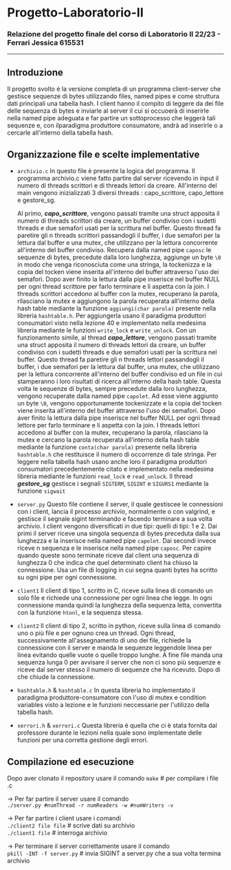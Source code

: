 # Progetto-Laboratorio-II
### Relazione del progetto finale del corso di Laboratorio II 22/23 - Ferrari Jessica 615531
--------------------------------------------------------------------------------------------
## Introduzione 
Il progetto svolto è la versione completa di un programma client-server che gestisce sequenze di bytes utilizzando files, named pipes e come struttura dati principali una tabella hash.
I client hanno il compito di leggere da dei file delle sequenza di bytes e inviarle al server il cui si occuoerà di inserirle nella named pipe adeguata e far partire un sottoprocesso che leggerà tali sequenze e, con ilparadigma produttore consumatore, andrà ad inserirle o a cercarle all'interno della tabella hash.


## Organizzazione file e scelte implementative

- `archivio.c`
    In questo file è presente la logica del programma.
    Il programma archivio.c viene fatto partire dal server ricevendo in input il numero di threads scrittori e di threads lettori da creare. All'interno del main vengono inizializzati 3 diversi threads : capo_scrittore, capo_lettore e gestore_sg.


  Al primo, ***capo_scrittore***, vengono passati tramite una struct apposita il numero di threads scrittori da creare, un buffer condiviso con i sudetti threads e due semafori usati per la scrittura nel buffer. Questo thread fa paretire gli n threads scrittori passandogli il buffer, i due semafori per la lettura dal buffer e una mutex, che utilizzano per la lettura concorrente all'interno del buffer condiviso.
Recupera dalla named pipe `caposc` le sequenze di bytes, precedute dalla loro lunghezza, aggiunge un byte `\0` in modo che venga riconosciuta come una stringa, la tockenizza e la copia del tocken viene inserita all'interno del buffer attraverso l'uso dei semafori.
Dopo aver finito la lettura dalla pipe inserisce nel buffer NULL per ogni thread scrittore per farlo terminare e li aspetta con la join. 
I threads scrittori accedono al buffer con la mutex, recuperano la parola, rilasciano la mutex e aggiungono la parola recuperata all'interno della hash table mediante la funzione `aggiungi(char parola)` presente nella libreria `hashtable.h`. Per aggiungerla usano il paradigma produttori consumatori visto nella lezione 40 e implementato nella medesima libreria mediante le funzioni `write_lock` e `write_unlock`.
Con un funzionamento simile, al thread ***capo_lettore***, vengono passati tramite una struct apposita il numero di threads lettori da creare, un buffer condiviso con i sudetti threads e due semafori usati per la scrittura nel buffer. Questo thread fa paretire gli n threads lettori passandogli il buffer, i due semafori per la lettura dal buffer, una mutex, che utilizzano per la lettura concorrente all'interno del buffer condiviso ed un file in cui stamperanno i loro risultati di ricerca all'interno della hash table.
Questa volta le sequenze di bytes, sempre precedute dalla loro lunghezza, vengono recuperate dalla named pipe `capolet`. Ad esse viene aggiunto un byte `\0`, vengono opportunamente tockenizzate e la copia del tocken viene inserita all'interno del buffer attraverso l'uso dei semafori.
Dopo aver finito la lettura dalla pipe inserisce nel buffer NULL per ogni thread lettore per farlo terminare e li aspetta con la join. 
I threads lettori accedono al buffer con la mutex, recuperano la parola, rilasciano la mutex e cercano la parola recuperata all'interno della hash table mediante la funzione `conta(char parola)` presente nella libreria `hashtable.h` che restituisce il numero di occorrenze di tale stringa. Per leggere nella tabella hash usano anche loro il paradigma produttori consumatori precedentemente citato e implementato nella medesima libreria mediante le funzioni `read_lock` e `read_unlock`.
Il thread ***gestore_sg*** gestisce i segnali `SIGTERM`, `SIGINT` e  `SIGURS1` mediante la funzione `sigwait`

- `server.py`
    Questo file contiene il server, il quale gestiscee le connessioni con i client, lancia il processo archivio, normalmente o con valgrind, e gestisce il segnale sigint terminando e facendo terminare a sua volta archivio.
  I client vengono diversificati in due tipi: quelli di tipi: 1 e 2. Dai primi il server riceve una singola sequenza di bytes preceduta dalla sua lunghezza e la inserisce nella named pipe `capolet`. Dai secondi invece riceve n sequenza e le inserisce nella named pipe `caposc`. Per capire quando queste sono terminate riceve dal client una sequenza di lunghezza 0 che indica che quel determinato client ha chiuso la connessione.
  Usa un file di logging in cui segna quanti bytes ha scritto su ogni pipe per ogni connessione.
  

- `client1`
    Il client di tipo 1, scritto in C, riceve sulla linea di comando un solo file e richiede una connessione per ogni linea che legge. In ogni connessione manda quindi la lunghezza della sequenza letta, convertita con la funzione `htonl`, e la sequenza stessa.
  

- `client2`
      Il client di tipo 2, scritto in python, riceve sulla linea di comando uno o più file e per ognuno crea un thread. Ogni thread, successivamente all'assegnamento di uno dei file, richiede la connessione con il server e manda le sequenze leggendole linea per linea evitando quelle vuote o quelle troppo lunghe. A fine file manda una sequenza lunga 0 per avvisare il server che non ci sono più sequenze e riceve dal server stesso il numero di sequenze che ha ricevuto. Dopo di che chiude la connessione. 


- `hashtable.h` & `hashtable.c`
    In questa libreria ho implementato il paradigma produttore-consumatore con l'uso di mutex e condition variables visto a lezione e le funzioni neccessarie per l'utilizzo della tabella hash.

- `xerrori.h` & `xerrori.c`
      Questa libreria è quella che ci è stata fornita dal professore durante le lezioni nella quale sono implementate delle funzioni per una corretta gestione degli errori.

## Compilazione ed esecuzione

Dopo aver clonato il repository usare il comando
`make`                       # per compilare i file .c

-> Per far partire il server usare il comando  
`./server.py #numThread -r numReaders -w #numWriters -v`

-> Per far partire i client usare i comandi    
`./client2 file file`        # scrive dati su archivio  
`./client1 file`             # interroga archivio  

-> Per terminare il server correttamente usare il comando  
`pkill -INT -f server.py`    # invia SIGINT a server.py che a sua volta termina archivio
